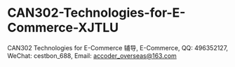 # CAN302-Technologies-for-E-Commerce-XJTLU
CAN302 Technologies for E-Commerce 辅导, E-Commerce, QQ: 496352127, WeChat: cestbon_688, Email: accoder_overseas@163.com
